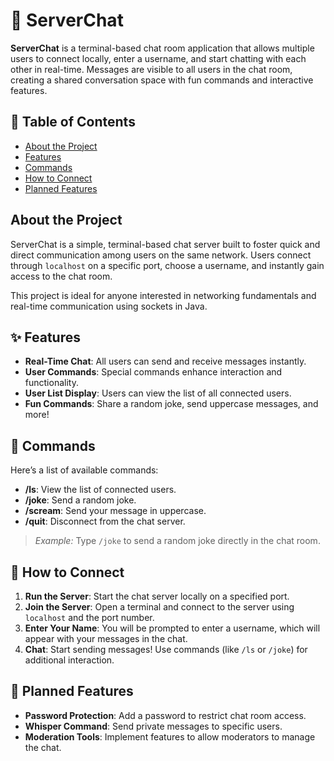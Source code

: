 # 💬 ServerChat

**ServerChat** is a terminal-based chat room application that allows multiple users to connect locally, enter a username, and start chatting with each other in real-time. Messages are visible to all users in the chat room, creating a shared conversation space with fun commands and interactive features.

## 📑 Table of Contents 

- [About the Project](#about-the-project)
- [Features](#features)
- [Commands](#commands)
- [How to Connect](#how-to-connect)
- [Planned Features](#planned-features)

## About the Project

ServerChat is a simple, terminal-based chat server built to foster quick and direct communication among users on the same network. Users connect through `localhost` on a specific port, choose a username, and instantly gain access to the chat room.

This project is ideal for anyone interested in networking fundamentals and real-time communication using sockets in Java.

## ✨ Features

- **Real-Time Chat**: All users can send and receive messages instantly.
- **User Commands**: Special commands enhance interaction and functionality.
- **User List Display**: Users can view the list of all connected users.
- **Fun Commands**: Share a random joke, send uppercase messages, and more!

## 🔧 Commands

Here’s a list of available commands:

- **/ls**: View the list of connected users.
- **/joke**: Send a random joke.
- **/scream**: Send your message in uppercase.
- **/quit**: Disconnect from the chat server.

> *Example:* Type `/joke` to send a random joke directly in the chat room.

## 🚀 How to Connect

1. **Run the Server**: Start the chat server locally on a specified port.
2. **Join the Server**: Open a terminal and connect to the server using `localhost` and the port number.
3. **Enter Your Name**: You will be prompted to enter a username, which will appear with your messages in the chat.
4. **Chat**: Start sending messages! Use commands (like `/ls` or `/joke`) for additional interaction.

## 🔮 Planned Features

- **Password Protection**: Add a password to restrict chat room access.
- **Whisper Command**: Send private messages to specific users.
- **Moderation Tools**: Implement features to allow moderators to manage the chat.
